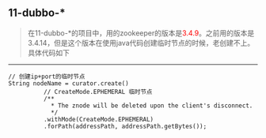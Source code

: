 ## 11-dubbo-*
> 在11-dubbo-*的项目中，用的zookeeper的版本是<label style="color:red">3.4.9</label>。之前用的版本是3.4.14，但是这个版本在使用java代码创建临时节点的时候，老创建不上。具体代码如下
---
```
// 创建ip+port的临时节点
String nodeName = curator.create()
          // CreateMode.EPHEMERAL 临时节点
          /**
            * The znode will be deleted upon the client's disconnect.
            */
          .withMode(CreateMode.EPHEMERAL)
          .forPath(addressPath, addressPath.getBytes());
```
